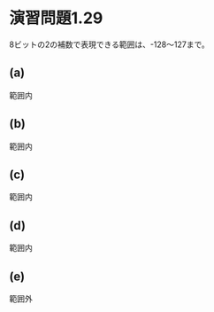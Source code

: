 # 演習問題1.29

8ビットの2の補数で表現できる範囲は、-128〜127まで。

## (a)
範囲内

## (b)
範囲内

## (c)
範囲内

## (d)
範囲内

## (e)
範囲外
